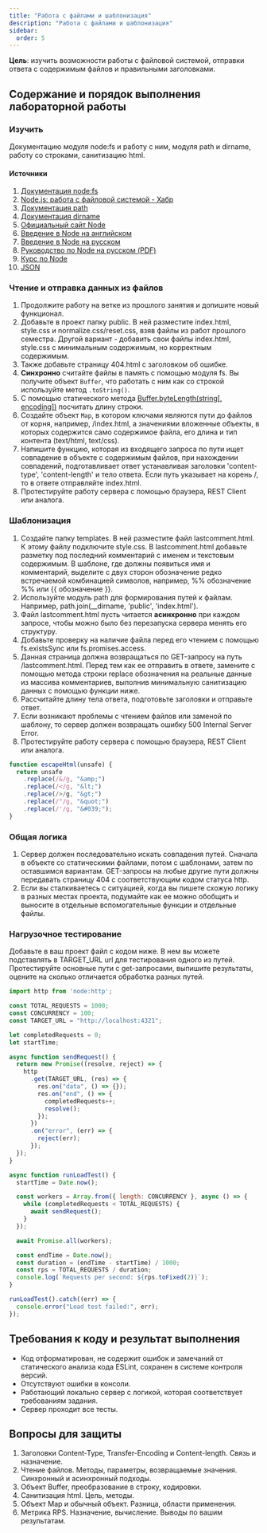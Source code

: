 ```yaml
---
title: "Работа с файлами и шаблонизация"
description: "Работа с файлами и шаблонизация"
sidebar:
  order: 5
---
```


**Цель**: изучить возможности работы с файловой системой, отправки ответа с содержимым файлов и правильными заголовками.

## Содержание и порядок выполнения лабораторной работы

### Изучить

Документацию модуля node\:fs и работу с ним, модуля path и dirname, работу со строками, санитизацию html.

#### Источники

1. [Документация node:fs](https://nodejs.org/api/fs.html)
1. [Node.js: работа с файловой системой - Хабр](https://habr.com/ru/companies/timeweb/articles/678792/)
1. [Документация path](https://nodejs.org/api/path.html)
1. [Документация dirname](https://nodejs.org/api/modules.html#__dirname)
1. [Официальный сайт Node](https://nodejs.org/en/)
1. [Введение в Node на английском](https://nodejs.dev/en/learn/)
1. [Введение в Node на русском](https://nodejsdev.ru/guides/)
1. [Руководство по Node на русском (PDF)](https://ruvds.com/img/other/ee86eb4f-db9f-48d3-8094-c76e14414678.pdf)
1. [Курс по Node](https://habr.com/ru/post/485294/)
1. [JSON](https://doka.guide/tools/json/)

### Чтение и отправка данных из файлов

1. Продолжите работу на ветке из прошлого занятия и допишите новый функционал.
1. Добавьте в проект папку public. В ней разместите index.html, style.css и normalize.css/reset.css, взяв файлы из работ прошлого семестра. Другой вариант - добавить свои файлы index.html, style.css с минимальным содержимым, но корректным содержимым.
1. Также добавьте страницу 404.html с заголовком об ошибке.
1. **Синхронно** считайте файлы в память с помощью модуля fs. Вы получите объект `Buffer`, что работать с ним как со строкой используйте метод `.toString()`.
1. С помощью статического метода [Buffer.byteLength(string[, encoding])](https://nodejs.org/api/buffer.html#static-method-bufferbytelengthstring-encoding) посчитать длину строки.
1. Создайте объект `Map`, в котором ключами являются пути до файлов от корня, например, /index.html, а значениями вложенные объекты, в которых содержится само содержимое файла, его длина и тип контента (text/html, text/css).
1. Напишите функцию, которая из входящего запроса по пути ищет совпадение в объекте с содержимым файлов, при нахождении совпадений, подготавливает ответ устанавливая заголовки 'content-type', 'content-length' и тело ответа. Если путь указывает на корень /, то в ответе отправляйте index.html.
1. Протестируйте работу сервера с помощью браузера, REST Client или аналога.

### Шаблонизация

1. Создайте папку templates. В ней разместите файл lastcomment.html. К этому файлу подключите style.css. В lastcomment.html добавьте разметку под последний комментарий с именем и текстовым содержимым. В шаблоне, где должны появиться имя и комментарий, выделите с двух сторон обозначение редко встречаемой комбинацией символов, например, %% обозначение %% или {{ обозначение }}.
1. Используйте модуль path для формирования путей к файлам. Например, path.join(__dirname, 'public', 'index.html').
1. Файл lastcomment.html пусть читается **асинхронно** при каждом запросе, чтобы можно было без перезапуска сервера менять его структуру.
1. Добавьте проверку на наличие файла перед его чтением с помощью fs.existsSync или fs.promises.access.
1. Данная страница должна возвращаться по GET-запросу на путь /lastcomment.html. Перед тем как ее отправить в ответе, замените с помощью метода строки replace обозначения на реальные данные из массива комментариев, выполнив минимальную санитизацию данных с помощью функции ниже.
1. Рассчитайте длину тела ответа, подготовьте заголовки и отправьте ответ.
1. Если возникают проблемы с чтением файлов или заменой по шаблону, то сервер должен возвращать ошибку 500 Internal Server Error.
1. Протестируйте работу сервера с помощью браузера, REST Client или аналога.

```js
function escapeHtml(unsafe) {
  return unsafe
    .replace(/&/g, "&amp;")
    .replace(/</g, "&lt;")
    .replace(/>/g, "&gt;")
    .replace(/"/g, "&quot;")
    .replace(/'/g, "&#039;");
}
```

### Общая логика

1. Сервер должен последовательно искать совпадения путей. Сначала в объекте со статическими файлами, потом с шаблонами, затем по оставшимся вариантам. GET-запросы на любые другие пути должны передавать страницу 404 с соответствующим кодом статуса http.
1. Если вы сталкиваетесь с ситуацией, когда вы пишете схожую логику в разных местах проекта, подумайте как ее можно обобщить и выносите в отдельные вспомогательные функции и отдельные файлы.

### Нагрузочное тестирование

Добавьте в ваш проект файл с кодом ниже. В нем вы можете подставлять в TARGET_URL url для тестирования одного из путей. Протестируйте основные пути с get-запросами, выпишите результаты, оцените на сколько отличается обработка разных путей.

```js
import http from 'node:http';

const TOTAL_REQUESTS = 1000;
const CONCURRENCY = 100;
const TARGET_URL = "http://localhost:4321";

let completedRequests = 0;
let startTime;

async function sendRequest() {
  return new Promise((resolve, reject) => {
    http
      .get(TARGET_URL, (res) => {
        res.on("data", () => {});
        res.on("end", () => {
          completedRequests++;
          resolve();
        });
      })
      .on("error", (err) => {
        reject(err);
      });
  });
}

async function runLoadTest() {
  startTime = Date.now();

  const workers = Array.from({ length: CONCURRENCY }, async () => {
    while (completedRequests < TOTAL_REQUESTS) {
      await sendRequest();
    }
  });

  await Promise.all(workers);

  const endTime = Date.now();
  const duration = (endTime - startTime) / 1000;
  const rps = TOTAL_REQUESTS / duration;
  console.log(`Requests per second: ${rps.toFixed(2)}`);
}

runLoadTest().catch((err) => {
  console.error("Load test failed:", err);
});
```


## Требования к коду и результат выполнения

- Код отформатирован, не содержит ошибок и замечаний от статического анализа кода ESLint, сохранен в системе контроля версий.
- Отсутствуют ошибки в консоли.
- Работающий локально сервер с логикой, которая соответствует требованиям задания.
- Сервер проходит все тесты.


## Вопросы для защиты

1. Заголовки Content-Type, Transfer-Encoding и Content-length. Связь и назначение.
1. Чтение файлов. Методы, параметры, возвращаемые значения. Синхронный и асинхронный подходы.
1. Объект Buffer, преобразование в строку, кодировки.
1. Санитизация html. Цель, методы.
1. Объект Map и обычный объект. Разница, области применения.
1. Метрика RPS. Назначение, вычисление. Выводы по вашим результатам.